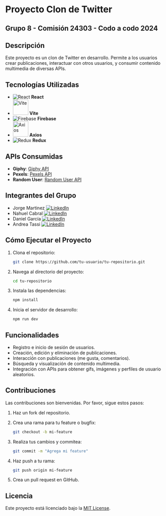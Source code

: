 # Proyecto Clon de Twitter 
## Grupo 8 - Comisión 24303 - Codo a codo 2024


## Descripción

Este proyecto es un clon de Twitter en desarrollo. Permite a los usuarios crear publicaciones, interactuar con otros usuarios, y consumir contenido multimedia de diversas APIs.

## Tecnologías Utilizadas

- ![React](https://img.icons8.com/color/48/000000/react-native.png) **React**
- <img src="https://vitejs.dev/logo.svg" alt="Vite" width="48" height="48"/> **Vite**
- ![Firebase](https://img.icons8.com/color/48/000000/firebase.png) **Firebase**
- <img src="https://axios-http.com/assets/logo.svg" alt="Axios" width="48" height="48"/> **Axios**
- ![Redux](https://img.icons8.com/color/48/000000/redux.png) **Redux**
  
## APIs Consumidas

- **Giphy**: [Giphy API](https://developers.giphy.com/)
- **Pexels**: [Pexels API](https://www.pexels.com/api/)
- **Random User**: [Random User API](https://randomuser.me/)

## Integrantes del Grupo

- Jorge Martinez [![LinkedIn](https://img.icons8.com/color/24/000000/linkedin.png)](https://www.linkedin.com/in/jorge-martinez-3b13a1140/)
- Nahuel Cabral [![LinkedIn](https://img.icons8.com/color/24/000000/linkedin.png)](https://www.linkedin.com/in/cabralnahuel/)
- Daniel García [![LinkedIn](https://img.icons8.com/color/24/000000/linkedin.png)]()
- Andrea Tassi [![LinkedIn](https://img.icons8.com/color/24/000000/linkedin.png)](https://www.linkedin.com/in/andrea-tassi-it/)

## Cómo Ejecutar el Proyecto

1. Clona el repositorio:

    ```bash
    git clone https://github.com/tu-usuario/tu-repositorio.git
    ```

2. Navega al directorio del proyecto:

    ```bash
    cd tu-repositorio
    ```

3. Instala las dependencias:

    ```bash
    npm install
    ```

4. Inicia el servidor de desarrollo:

    ```bash
    npm run dev
    ```

## Funcionalidades

- Registro e inicio de sesión de usuarios.
- Creación, edición y eliminación de publicaciones.
- Interacción con publicaciones (me gusta, comentarios).
- Búsqueda y visualización de contenido multimedia.
- Integración con APIs para obtener gifs, imágenes y perfiles de usuario aleatorios.

## Contribuciones

Las contribuciones son bienvenidas. Por favor, sigue estos pasos:

1. Haz un fork del repositorio.
2. Crea una rama para tu feature o bugfix:

    ```bash
    git checkout -b mi-feature
    ```

3. Realiza tus cambios y commitea:

    ```bash
    git commit -m "Agrega mi feature"
    ```

4. Haz push a tu rama:

    ```bash
    git push origin mi-feature
    ```

5. Crea un pull request en GitHub.

## Licencia

Este proyecto está licenciado bajo la [MIT License](LICENSE).
